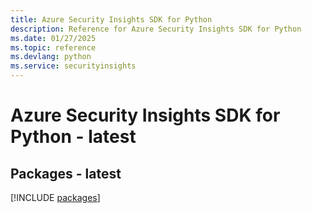```yaml
---
title: Azure Security Insights SDK for Python
description: Reference for Azure Security Insights SDK for Python
ms.date: 01/27/2025
ms.topic: reference
ms.devlang: python
ms.service: securityinsights
---
```

# Azure Security Insights SDK for Python - latest
## Packages - latest
[!INCLUDE [packages](security-insights-index.md)]